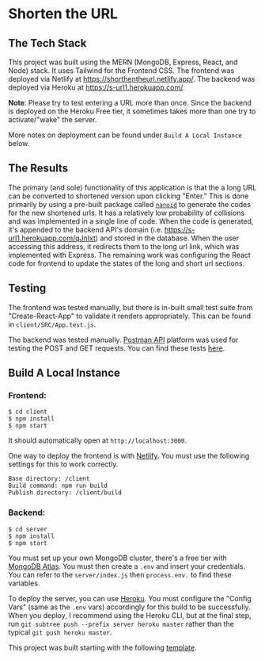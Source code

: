# Shorten the URL
## The Tech Stack

This project was built using the MERN (MongoDB, Express, React, and Node) stack.
It uses Tailwind for the Frontend CSS. The frontend was deployed via Netlify at
https://shorthentheurl.netlify.app/. The backend was deployed via Heroku at
https://s-url1.herokuapp.com/.

**Note**: Please try to test entering a URL more than once. Since the backend is
deployed on the Heroku Free tier, it sometimes takes more than one try to activate/"wake"
the server.

More notes on deployment can be found under `Build A Local Instance` below.

## The Results
The primary (and sole) functionality of this application is that the a long URL can be converted to 
shortened version upon clicking "Enter." This is done primarily by using a pre-built package
called [`nanoid`](https://github.com/ai/nanoid/) to generate the codes for 
the new shortened urls. It has a relatively low probability of collisions and
was implemented in a single line of code. When the code is generated, it's appended
to the backend API's domain (i.e. https://s-url1.herokuapp.com/qJnIxt) and stored
in the database. When the user accessing this address, it redirects them to the 
long url link, which was implemented with Express. The remaining work was configuring
the React code for frontend to update the states of the long and short url sections.

## Testing
The frontend was tested manually, but there is in-built small test suite from "Create-React-App"
to validate it renders appropriately. This can be found in `client/SRC/App.test.js`.

The backend was tested manually. [Postman API](https://www.postman.com/) platform was used
for testing the POST and GET requests. You can find these tests [here](https://www.getpostman.com/collections/fbe0d5a07581c4e087d1).

## Build A Local Instance
### Frontend:
```
$ cd client
$ npm install
$ npm start
```
It should automatically open at `http://localhost:3000`.

One way to deploy the frontend is with [Netlify](https://www.netlify.com/).
You must use the following settings for this to work correctly.
```
Base directory: /client
Build command: npm run build
Publish directory: /client/build
```

### Backend:
```
$ cd server
$ npm install
$ npm start
```
You must set up your own MongoDB cluster, there's a free tier with
[MongoDB Atlas](https://www.mongodb.com/atlas). You must then create
a `.env` and insert your credentials. You can refer to the `server/index.js`
then `process.env.` to find these variables.

To deploy the server, you can use [Heroku](https://www.heroku.com/). You must
configure the "Config Vars" (same as the `.env` vars) accordingly for this build 
to be successfully. When you deploy, I recommend using the Heroku CLI, but at the
final step, run `git subtree push --prefix server heroku master` rather than 
the typical `git push heroku master`.

This project was built starting with the following [template](https://github.com/brandonv98/MERN-Stack-Template).
